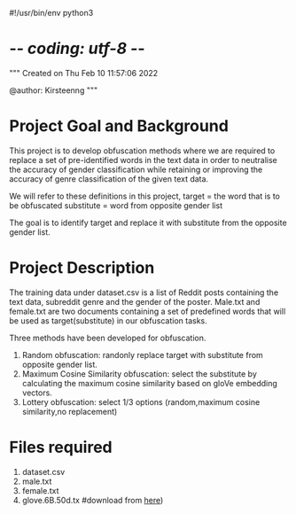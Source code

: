 #!/usr/bin/env python3
# -*- coding: utf-8 -*-
"""
Created on Thu Feb 10 11:57:06 2022

@author: Kirsteenng
"""

# Project Goal and Background
This project is to develop obfuscation methods where we are required to replace a set of pre-identified words in the text data 
in order to neutralise the accuracy of gender classification while retaining or improving the accuracy of genre classification of the given text data.

We will refer to these definitions in this project, 
target = the word that is to be obfuscated
substitute = word from opposite gender list

The goal is to identify target and replace it with substitute from the opposite gender list.


# Project Description
The training data under dataset.csv is a list of Reddit posts containing the text data, subreddit genre 
and the gender of the poster. Male.txt and female.txt are two documents containing a set of predefined words
that will be used as target(substitute) in our obfuscation tasks. 


Three methods have been developed for obfuscation. 
1. Random obfuscation: randonly replace target with substitute from opposite gender list.
2. Maximum Cosine Similarity obfuscation: select the substitute by calculating the maximum cosine similarity
based on gloVe embedding vectors.
3. Lottery obfuscation: select 1/3 options (random,maximum cosine similarity,no replacement)

# Files required
1. dataset.csv
2. male.txt
3. female.txt
4. glove.6B.50d.tx #download from [here](https://nlp.stanford.edu/projects/glove/)) 